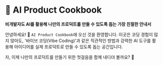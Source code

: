# 🍳 AI Product Cookbook

**비개발자도 AI를 활용해 나만의 프로덕트를 만들 수 있도록 돕는 가장 친절한 안내서**

안녕하세요! 👋 `AI Product Cookbook`에 오신 것을 환영합니다.
이곳은 코딩 경험이 많지 않아도, '바이브 코딩(Vibe Coding)'과 같은 직관적인 방법과 강력한 AI 도구를 활용해 아이디어를 실제 프로덕트로 만들 수 있도록 돕는 공간입니다.

자, 이제 나만의 프로덕트를 만들기 위한 첫걸음을 함께 내디뎌 볼까요? 🚀
